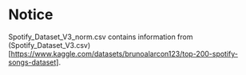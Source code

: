 # Notice

Spotify_Dataset_V3_norm.csv contains information from (Spotify_Dataset_V3.csv)[https://www.kaggle.com/datasets/brunoalarcon123/top-200-spotify-songs-dataset].